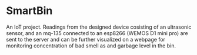 # SmartBin
An IoT project.
Readings from the designed device cosisting of an ultrasonic sensor, and an mq-135 connected to an esp8266 (WEMOS D1 mini pro) are sent to the server and can be further visualized on a webpage for monitoring concentration of bad smell as and garbage level in the bin.
